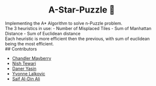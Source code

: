 <h1 align="center">A-Star-Puzzle 🌟</h1>
Implementing the A* Algorithm to solve n-Puzzle problem.
<br/>
The 3 heuristics in use:
- Number of Misplaced Tiles
- Sum of Manhattan Distance
- Sum of Euclidean distance
<br/>
Each heuristic is more efficient then the previous, with sum of euclidean being the most efficient.
<br/>
## Contributors

- [Chandler Mayberry](https://github.com/mainmanchandler)<br/>
- [Nish Tewari](https://github.com/NishTewari)<br/>
- [Daner Yasin](https://github.com/danerkestey)<br/>
- [Yvonne Lalkovic](https://github.com/lalkovicy)<br/>
- [Saif Al-Din Ali](https://github.com/saifaldin14)
